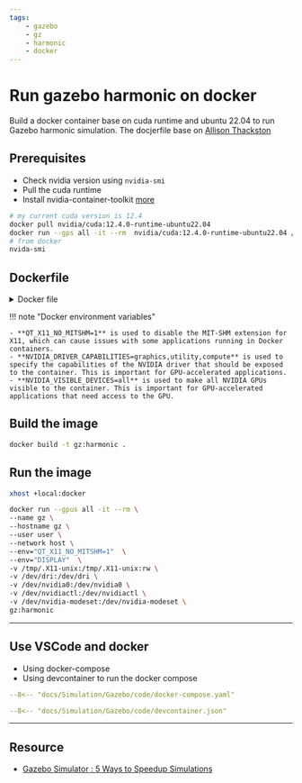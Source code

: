 ```yaml
---
tags:
    - gazebo
    - gz
    - harmonic
    - docker
---
```


# Run gazebo harmonic on docker
Build a docker container base on cuda runtime and ubuntu 22.04 to run Gazebo harmonic simulation.
The docjerfile base on [Allison Thackston](https://github.com/athackst/dockerfiles/blob/main/gz/harmonic-cuda.Dockerfile)

## Prerequisites
- Check nvidia version using `nvidia-smi`
- Pull the cuda runtime
- Install nvidia-container-toolkit [more](/DevOps/docker/docker_images/docker_nvidia/)


```bash title="pull cuda runtime"
# my current cuda version is 12.4
docker pull nvidia/cuda:12.4.0-runtime-ubuntu22.04
docker run --gps all -it --rm  nvidia/cuda:12.4.0-runtime-ubuntu22.04 /bin/bash
# from docker 
nvida-smi
```

## Dockerfile

<details>
    <summary>Docker file</summary>

```dockerfile
--8<-- "docs/Simulation/Gazebo/code/Dockerfile"
```
</details>

!!! note "Docker environment variables"

    - **QT_X11_NO_MITSHM=1** is used to disable the MIT-SHM extension for X11, which can cause issues with some applications running in Docker containers.
    - **NVIDIA_DRIVER_CAPABILITIES=graphics,utility,compute** is used to specify the capabilities of the NVIDIA driver that should be exposed to the container. This is important for GPU-accelerated applications.
    - **NVIDIA_VISIBLE_DEVICES=all** is used to make all NVIDIA GPUs visible to the container. This is important for GPU-accelerated applications that need access to the GPU.

## Build the image

```bash
docker build -t gz:harmonic .
```

## Run the image

```bash
xhost +local:docker

docker run --gpus all -it --rm \
--name gz \
--hostname gz \
--user user \
--network host \
--env="QT_X11_NO_MITSHM=1"  \
--env="DISPLAY"  \
-v /tmp/.X11-unix:/tmp/.X11-unix:rw \
-v /dev/dri:/dev/dri \
-v /dev/nvidia0:/dev/nvidia0 \
-v /dev/nvidiactl:/dev/nvidiactl \
-v /dev/nvidia-modeset:/dev/nvidia-modeset \
gz:harmonic
```

---

## Use VSCode and docker
- Using docker-compose
- Using devcontainer to run the docker compose

```yaml title="docker-compose.yaml"
--8<-- "docs/Simulation/Gazebo/code/docker-compose.yaml"
```

```yaml title="devcontainer.json"
--8<-- "docs/Simulation/Gazebo/code/devcontainer.json"
```



---

## Resource
- [Gazebo Simulator : 5 Ways to Speedup Simulations](https://www.blackcoffeerobotics.com/blog/gazebo-simulator-5-ways-to-speedup-simulations)